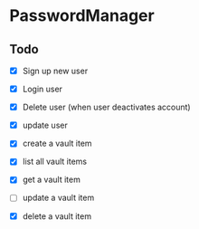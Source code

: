 # PasswordManager

## Todo

- [x] Sign up new user
- [x] Login user
- [x] Delete user (when user deactivates account)
- [x] update user
- [x] create a vault item
- [x] list all vault items
- [x] get a vault item
- [ ] update a vault item
- [x] delete a vault item

